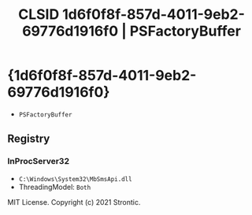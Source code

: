 ﻿---
title: "CLSID 1d6f0f8f-857d-4011-9eb2-69776d1916f0 | PSFactoryBuffer"
excerpt: What is COM-Object CLSID 1d6f0f8f-857d-4011-9eb2-69776d1916f0?
---

# {1d6f0f8f-857d-4011-9eb2-69776d1916f0}

* `PSFactoryBuffer`

## Registry


### InProcServer32

* `C:\Windows\System32\MbSmsApi.dll`
* ThreadingModel: `Both`

MIT License. Copyright (c) 2021 Strontic.


